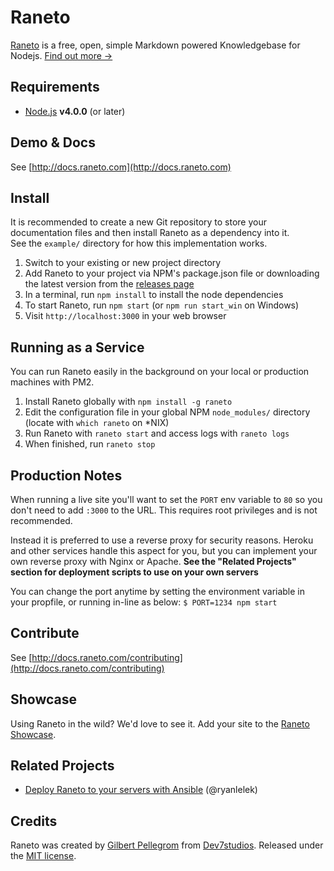 Raneto
======

[Raneto](http://raneto.com) is a free, open, simple Markdown powered Knowledgebase for Nodejs. [Find out more &rarr;](http://docs.raneto.com/what-is-raneto)

Requirements
------------

* [Node.js](http://nodejs.org) **v4.0.0** (or later)

Demo & Docs
-----------

See [http://docs.raneto.com](http://docs.raneto.com)

Install
-------

It is recommended to create a new Git repository to store your documentation files and then install Raneto as a dependency into it.  
See the `example/` directory for how this implementation works.

1. Switch to your existing or new project directory
2. Add Raneto to your project via NPM's package.json file or downloading the latest version from the [releases page](https://github.com/gilbitron/Raneto/releases)
3. In a terminal, run `npm install` to install the node dependencies
4. To start Raneto, run `npm start` (or `npm run start_win` on Windows)
5. Visit `http://localhost:3000` in your web browser

Running as a Service
--------------------

You can run Raneto easily in the background on your local or production machines with PM2.

1. Install Raneto globally with `npm install -g raneto`
2. Edit the configuration file in your global NPM `node_modules/` directory (locate with `which raneto` on *NIX)
3. Run Raneto with `raneto start` and access logs with `raneto logs`
4. When finished, run `raneto stop`

Production Notes
----------------

When running a live site you'll want to set the `PORT` env variable to `80` so you don't need to add `:3000` to the URL.
This requires root privileges and is not recommended.

Instead it is preferred to use a reverse proxy for security reasons.
Heroku and other services handle this aspect for you, but you can implement your own reverse proxy with Nginx or Apache.
**See the "Related Projects" section for deployment scripts to use on your own servers**

You can change the port anytime by setting the environment variable in your propfile, or running in-line as below:
`$ PORT=1234 npm start`

Contribute
----------

See [http://docs.raneto.com/contributing](http://docs.raneto.com/contributing)

Showcase
--------

Using Raneto in the wild? We'd love to see it. Add your site to the [Raneto Showcase](https://github.com/gilbitron/Raneto/wiki/Raneto-Showcase).

Related Projects
----------------
- [Deploy Raneto to your servers with Ansible](https://github.com/ryanlelek/raneto-devops) (@ryanlelek)

Credits
-------

Raneto was created by [Gilbert Pellegrom](http://gilbert.pellegrom.me) from
[Dev7studios](http://dev7studios.com). Released under the [MIT license](https://raw.githubusercontent.com/gilbitron/Raneto/master/LICENSE).
